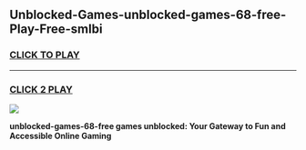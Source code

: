 
## Unblocked-Games-unblocked-games-68-free-Play-Free-smlbi
<h3>
<a href="https://premium76.site?title=unblocked-games-68-free&ref=15A">CLICK TO PLAY</a></h3>
<hr>

<h3>
<a href="https://premium76.site?title=unblocked-games-68-free&ref=15A">CLICK 2 PLAY</a>
  
</h3>

<a href="https://premium76.site?title=unblocked-games-68-free&ref=15A"><img src="https://clearcache.store/games.png"></a>


**unblocked-games-68-free games unblocked: Your Gateway to Fun and Accessible Online Gaming**
